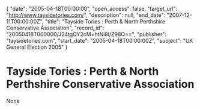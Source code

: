 {
  "date": "2005-04-18T00:00:00", 
  "open_access": false, 
  "target_url": "http://www.taysidetories.com/", 
  "description": null, 
  "end_date": "2007-12-11T00:00:00Z", 
  "title": "Tayside Tories : Perth & North Perthshire Conservative Association", 
  "record_id": "20050418T000000/J24tgQY2cM+htNi8l/Z98Q==", 
  "publisher": "taysidetories.com", 
  "start_date": "2005-04-18T00:00:00Z", 
  "subject": "UK General Election 2005"
}

# Tayside Tories : Perth & North Perthshire Conservative Association

None